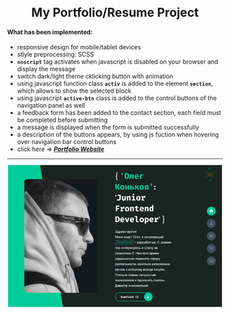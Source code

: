 <h1 align="center">My Portfolio/Resume Project</h1>

#### What has been implemented:

- responsive design for mobile/tablet devices
- stlyle preprocessing: SCSS
- **`noscript`** tag activates when javascript is disabled on your browser and display the message
- switch dark/light theme cklicking button with animation
- using javascript function class **`activ`** is added to the element **`section`**, which allows to show the selected block
- using javascript **`active-btn`** class is added to the control buttons of the navigation panel as well
- a feedback form has been added to the contact section, each field must be completed before submitting
- a message is displayed when the form is submitted successfully
- a description of the buttons appears, by using js fuction when hovering over navigation bar control buttons
- click here => [_**Portfolio Website**_](https://bakna2t.github.io/fdcv/)

---

<div align="center">
    <p style="width: 500px;">
        <a href="https://bakna2t.github.io/fdcv/" target="_blank" >
            <img src ="./images/readme/resume.png" alt="Resume" width="600">
        </a>
    </p>
</div>
<!-- [<img alt="Keycode Webapp" src ="./images/readme/resume.png" width="600" target="_blank" />](https://bakna2t.github.io/fdcv/) -->
